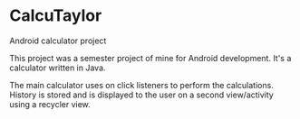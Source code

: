 # CalcuTaylor
Android calculator project

This project was a semester project of mine for Android development. It's a calculator written in Java.

The main calculator uses on click listeners to perform the calculations. History is stored and is displayed to the user on a second view/activity using a recycler view.
